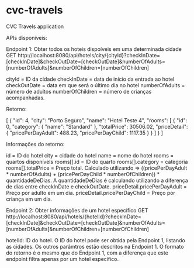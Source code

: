 # cvc-travels
CVC Travels application

APIs disponíveis:

Endpoint 1: Obter todos os hoteis dispoíveis em uma determinada cidade
GET http://localhost:8080/api/hotels/city/{cityId}?checkInDate=[checkInDate]&checkOutDate=[checkOutDate]&numberOfAdults=[numberOfAdults]&numberOfChildren=[numberOfChildren]

cityId = ID da cidade
checkInDate = data de inicio da entrada ao hotel
checkOutDate = data em que será o último dia no hotel
numberOfAdults = número de adultos
numberOfChildren = número de crianças acompanhadas.

Retorno:

[
    {
        "id": 4,
        "city": "Porto Seguro",
        "name": "Hotel Teste 4",
        "rooms": [
            {
                "id": 0,
                "category": {
                    "name": "Standard"
                },
                "totalPrice": 30506.02,
                "priceDetail": {
                    "pricePerDayAdult": 488.23,
                    "pricePerDayChild": 1117.35
                }
            }
        ]
    }
]

Informações do retorno:

id = ID do hotel
city = cidade do hotel
name = nome do hotel
rooms = quartos disponívels
rooms[].id = ID do quarto
rooms[].category = categoria
rooms[].totalPrice = Preço total. Calculado utilizando => ((pricePerDayAdult * numberOfAdults) + (pricePerDayChild * numberOfChildren)) * quantidadeDeDias. A quantidadeDeDias é calculando utilizando a diferença de dias entre checkInDate e checkOutDate.
priceDetail.pricePerDayAdult = Preço por adulto em um dia.
priceDetail.pricePerDayChild = Preço por criança em um dia.

Endpoint 2: Obter informações de um hotel específico
GET http://localhost:8080/api/hotels/{hotelId}?checkInDate=[checkInDate]&checkOutDate=[checkOutDate]&numberOfAdults=[numberOfAdults]&numberOfChildren=[numberOfChildren]

hotelId: ID do hotel. O ID do hotel pode ser obtida pela Endpoint 1, listando as cidades.
Os outros parâmtros estão descritos na Endpoint 1.
O formato do retorno é o mesmo que do Endpoint 1, com a diferença que este endpoint filtra apenas por um hotel específico.
